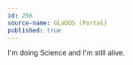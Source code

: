 ```yaml
---
id: 256
source-name: GLaDOS (Portal)
published: true
---
```


<p>I'm doing Science and I'm still alive.</p>


